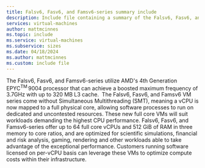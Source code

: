 ```yaml
---
title: Falsv6, Fasv6, and Famsv6-series summary include
description: Include file containing a summary of the Falsv6, Fasv6, and Famsv6-series size family.
services: virtual-machines
author: mattmcinnes
ms.topic: include
ms.service: virtual-machines
ms.subservice: sizes
ms.date: 04/18/2024
ms.author: mattmcinnes
ms.custom: include file
---
```

The Falsv6, Fasv6, and Famsv6-series utilize AMD's 4th Generation EPYC<sup>TM</sup> 9004 processor that can achieve a boosted maximum frequency of 3.7GHz with up to 320 MB L3 cache.  The Falsv6, Fasv6, and Famsv6 VM series come without Simultaneous Multithreading (SMT), meaning a vCPU is now mapped to a full physical core, allowing software processes to run on dedicated and uncontested resources. These new full core VMs will suit workloads demanding the highest CPU performance. Falsv6, Fasv6, and Famsv6-series offer up to 64 full core vCPUs and 512 GiB of RAM in three memory to core ratios, and are optimized for scientific simulations, financial and risk analysis, gaming, rendering and other workloads able to take advantage of the exceptional performance. Customers running software licensed on per-vCPU basis can leverage these VMs to optimize compute costs within their infrastructure. 
